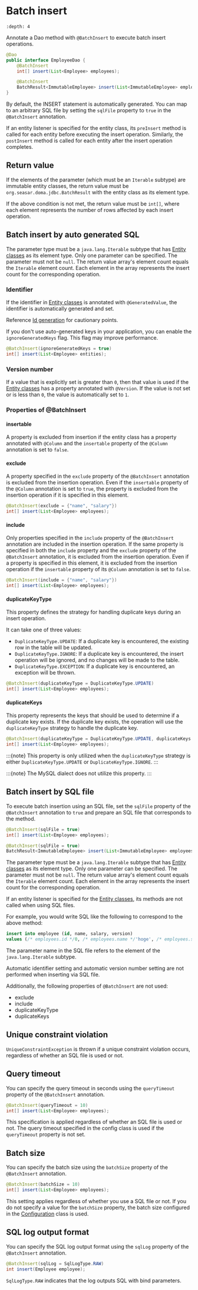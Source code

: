 # Batch insert

```{contents}
:depth: 4
```

Annotate a Dao method with `@BatchInsert` to execute batch insert operations.

```java
@Dao
public interface EmployeeDao {
    @BatchInsert
    int[] insert(List<Employee> employees);

    @BatchInsert
    BatchResult<ImmutableEmployee> insert(List<ImmutableEmployee> employees);
}
```

By default, the INSERT statement is automatically generated.
You can map to an arbitrary SQL file by setting the `sqlFile` property to `true` in the `@BatchInsert` annotation.

If an entity listener is specified for the entity class, its `preInsert` method is called for each entity before executing the insert operation.
Similarly, the `postInsert` method is called for each entity after the insert operation completes.

## Return value

If the elements of the parameter (which must be an `Iterable` subtype) are immutable entity classes, the return value must be `org.seasar.doma.jdbc.BatchResult` with the entity class as its element type.

If the above condition is not met, the return value must be `int[]`, where each element represents the number of rows affected by each insert operation.

## Batch insert by auto generated SQL

The parameter type must be a `java.lang.Iterable` subtype that has [Entity classes](../entity.md) as its element type.
Only one parameter can be specified.
The parameter must not be `null`.
The return value array's element count equals the `Iterable` element count.
Each element in the array represents the insert count for the corresponding operation.

### Identifier

If the identifier in [Entity classes](../entity.md) is annotated with `@GeneratedValue`, the identifier is automatically generated and set.

Reference [Id generation](../entity.md#id-generation) for cautionary points.

If you don't use auto-generated keys in your application, you can enable the `ignoreGeneratedKeys` flag.
This flag may improve performance.

```java
@BatchInsert(ignoreGeneratedKeys = true)
int[] insert(List<Employee> entities);
```

### Version number

If a value that is explicitly set is greater than `0`, then that value is used if the [Entity classes](../entity.md) has a property annotated with `@Version`.
If the value is not set or is less than `0`, the value is automatically set to `1`.

### Properties of @BatchInsert

#### insertable

A property is excluded from insertion if the entity class has a property annotated with `@Column` and the `insertable` property of the `@Column` annotation is set to `false`.

#### exclude

A property specified in the `exclude` property of the `@BatchInsert` annotation is excluded from the insertion operation.
Even if the `insertable` property of the `@Column` annotation is set to `true`, the property is excluded from the insertion operation if it is specified in this element.

```java
@BatchInsert(exclude = {"name", "salary"})
int[] insert(List<Employee> employees);
```

#### include

Only properties specified in the `include` property of the `@BatchInsert` annotation are included in the insertion operation.
If the same property is specified in both the `include` property and the `exclude` property of the `@BatchInsert` annotation, it is excluded from the insertion operation.
Even if a property is specified in this element, it is excluded from the insertion operation if the `insertable` property of its `@Column` annotation is set to `false`.

```java
@BatchInsert(include = {"name", "salary"})
int[] insert(List<Employee> employees);
```

#### duplicateKeyType

This property defines the strategy for handling duplicate keys during an insert operation.

It can take one of three values:

- `DuplicateKeyType.UPDATE`: If a duplicate key is encountered, the existing row in the table will be updated.
- `DuplicateKeyType.IGNORE`: If a duplicate key is encountered, the insert operation will be ignored, and no changes will be made to the table.
- `DuplicateKeyType.EXCEPTION`: If a duplicate key is encountered, an exception will be thrown.

```java
@BatchInsert(duplicateKeyType = DuplicateKeyType.UPDATE)
int[] insert(List<Employee> employees);
```

#### duplicateKeys

This property represents the keys that should be used to determine if a duplicate key exists. If the duplicate key exists, the operation will use the `duplicateKeyType` strategy to handle the duplicate key.

```java
@BatchInsert(duplicateKeyType = DuplicateKeyType.UPDATE, duplicateKeys = {"employeeNo"})
int[] insert(List<Employee> employees);
```

:::{note}
This property is only utilized when the `duplicateKeyType` strategy is either `DuplicateKeyType.UPDATE` or `DuplicateKeyType.IGNORE`.
:::

:::{note}
The MySQL dialect does not utilize this property.
:::

## Batch insert by SQL file

To execute batch insertion using an SQL file,
set the `sqlFile` property of the `@BatchInsert` annotation to `true` and prepare an SQL file that corresponds to the method.

```java
@BatchInsert(sqlFile = true)
int[] insert(List<Employee> employees);

@BatchInsert(sqlFile = true)
BatchResult<ImmutableEmployee> insert(List<ImmutableEmployee> employees);
```

The parameter type must be a `java.lang.Iterable` subtype that has [Entity classes](../entity.md) as its element type.
Only one parameter can be specified.
The parameter must not be `null`.
The return value array's element count equals the `Iterable` element count.
Each element in the array represents the insert count for the corresponding operation.

If an entity listener is specified for the [Entity classes](../entity.md), its methods are not called when using SQL files.

For example, you would write SQL like the following to correspond to the above method:

```sql
insert into employee (id, name, salary, version)
values (/* employees.id */0, /* employees.name */'hoge', /* employees.salary */100, /* employees.version */0)
```

The parameter name in the SQL file refers to the element of the `java.lang.Iterable` subtype.

Automatic identifier setting and automatic version number setting are not performed when inserting via SQL file.

Additionally, the following properties of `@BatchInsert` are not used:

- exclude
- include
- duplicateKeyType
- duplicateKeys

## Unique constraint violation

`UniqueConstraintException` is thrown if a unique constraint violation occurs, regardless of whether an SQL file is used or not.

## Query timeout

You can specify the query timeout in seconds using the `queryTimeout` property of the `@BatchInsert` annotation.

```java
@BatchInsert(queryTimeout = 10)
int[] insert(List<Employee> employees);
```

This specification is applied regardless of whether an SQL file is used or not.
The query timeout specified in the config class is used if the `queryTimeout` property is not set.

## Batch size

You can specify the batch size using the `batchSize` property of the `@BatchInsert` annotation.

```java
@BatchInsert(batchSize = 10)
int[] insert(List<Employee> employees);
```

This setting applies regardless of whether you use a SQL file or not.
If you do not specify a value for the `batchSize` property, the batch size configured in the [Configuration](../config.md) class is used.

## SQL log output format

You can specify the SQL log output format using the `sqlLog` property of the `@BatchInsert` annotation.

```java
@BatchInsert(sqlLog = SqlLogType.RAW)
int insert(Employee employee);
```

`SqlLogType.RAW` indicates that the log outputs SQL with bind parameters.
